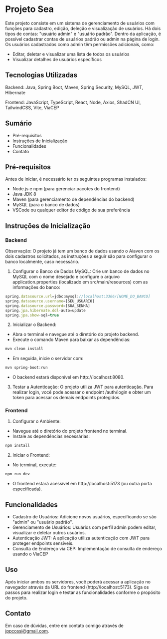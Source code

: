 # Projeto Sea

Este projeto consiste em um sistema de gerenciamento de usuários com funções para cadastro, edição, deleção e visualização de usuários. Há dois tipos de contas: "usuário admin" e "usuário padrão". Dentro da aplicação, é possível cadastrar contas de usuários padrão ou admin na página de login. Os usuários cadastrados como admin têm permissões adicionais, como:

- Editar, deletar e visualizar uma lista de todos os usuários
- Visualizar detalhes de usuários específicos

## Tecnologias Utilizadas
Backend: Java, Spring Boot, Maven, Spring Security, MySQL, JWT, Hibernate


Frontend: JavaScript, TypeScript, React, Node, Axios, ShadCN UI, TailwindCSS, Vite, ViaCEP

## Sumário
- Pré-requisitos
- Instruções de Inicialização
- Funcionalidades
- Contato

## Pré-requisitos
Antes de iniciar, é necessário ter os seguintes programas instalados:

- Node.js e npm (para gerenciar pacotes do frontend)
- Java JDK 8
- Maven (para gerenciamento de dependências do backend)
- MySQL (para o banco de dados)
- VSCode ou qualquer editor de código de sua preferência


## Instruções de Inicialização
### Backend
Observação: O projeto já tem um banco de dados usando o Aiaven com os dois cadastros solicitados, as instruções a seguir são para configurar o banco localmente, caso necessário. 
1. Configurar o Banco de Dados MySQL:
Crie um banco de dados no MySQL com o nome desejado e configure o arquivo application.properties (localizado em src/main/resources) com as informações do banco:
```js
spring.datasource.url=jdbc:mysql://localhost:3306/[NOME_DO_BANCO]
spring.datasource.username=[SEU_USUARIO]
spring.datasource.password=[SUA_SENHA]
spring.jpa.hibernate.ddl-auto=update
spring.jpa.show-sql=true
```
2. Inicializar o Backend:

- Abra o terminal e navegue até o diretório do projeto backend.
- Execute o comando Maven para baixar as dependências:
```js
mvn clean install
```
- Em seguida, inicie o servidor com:
```js
mvn spring-boot:run
```
- O backend estará disponível em http://localhost:8080.
3. Testar a Autenticação:
  O projeto utiliza JWT para autenticação. Para realizar login, você pode acessar o endpoint /auth/login e obter um token para acessar os demais endpoints protegidos.


### Frontend
1. Configurar o Ambiente:

- Navegue até o diretório do projeto frontend no terminal.
- Instale as dependências necessárias:
```js
npm install
```
2. Iniciar o Frontend:

- No terminal, execute:
```js
npm run dev
```
- O frontend estará acessível em http://localhost:5173 (ou outra porta especificada).


## Funcionalidades
- Cadastro de Usuários: Adicione novos usuários, especificando se são "admin" ou "usuário padrão".
- Gerenciamento de Usuários: Usuários com perfil admin podem editar, visualizar e deletar outros usuários.
- Autenticação JWT: A aplicação utiliza autenticação com JWT para proteger endpoints sensíveis.
- Consulta de Endereço via CEP: Implementação de consulta de endereço usando o ViaCEP

## Uso
Após iniciar ambos os servidores, você poderá acessar a aplicação no navegador através da URL do frontend (http://localhost:5173). Siga os passos para realizar login e testar as funcionalidades conforme o propósito do projeto.

## Contato
Em caso de dúvidas, entre em contato comigo através de jppcossi@gmail.com.
